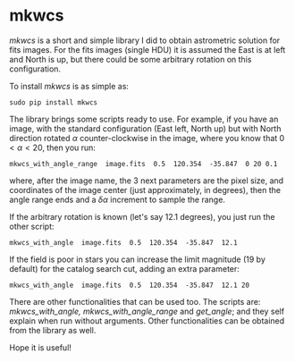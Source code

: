 ﻿
# mkwcs

*mkwcs* is a short and simple library I did to obtain astrometric solution for fits images. For the fits images (single HDU) it is assumed the East is at left and North is up, but there could be some arbitrary rotation on this configuration.

To install *mkwcs* is as simple as:
```
sudo pip install mkwcs
```

The library brings some scripts ready to use. For example, if you have an image, with the standard configuration (East left, North up) but with North direction rotated $\alpha$ counter-clockwise in the image, where you know that $0< \alpha < 20$, then you run:

```
mkwcs_with_angle_range  image.fits  0.5  120.354  -35.847  0 20 0.1
```
where, after the image name, the 3 next parameters are the pixel size, and coordinates of the image center (just approximately, in degrees), then the angle range ends and a $\delta \alpha$ increment to sample the range.

If the arbitrary rotation is known (let's say 12.1 degrees), you just run the other script:
```
mkwcs_with_angle  image.fits  0.5  120.354  -35.847  12.1 
```

If the field is poor in stars you can increase the limit magnitude (19 by default) for the catalog search cut, adding an extra parameter:

```
mkwcs_with_angle  image.fits  0.5  120.354  -35.847  12.1 20
```


There are other functionalities that can be used too. The scripts are:
*mkwcs_with_angle, mkwcs_with_angle_range* and *get_angle*;  and they self explain when run without arguments. Other functionalities can be obtained from the library as well.

Hope it is useful!
